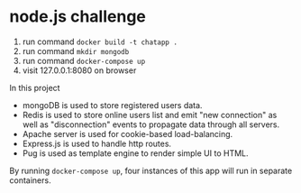 # node.js challenge


1) run command `docker build -t chatapp .`
2) run command `mkdir mongodb`
3) run command `docker-compose up`
4) visit 127.0.0.1:8080 on browser


In this project
* mongoDB is used to store registered users data.
* Redis is used to store online users list and emit "new connection" as well as "disconnection" events to propagate data through all servers.
* Apache server is used for cookie-based load-balancing.
* Express.js is used to handle http routes.
* Pug is used as template engine to render simple UI to HTML.


By running `docker-compose up`, four instances of this app will run in separate containers.